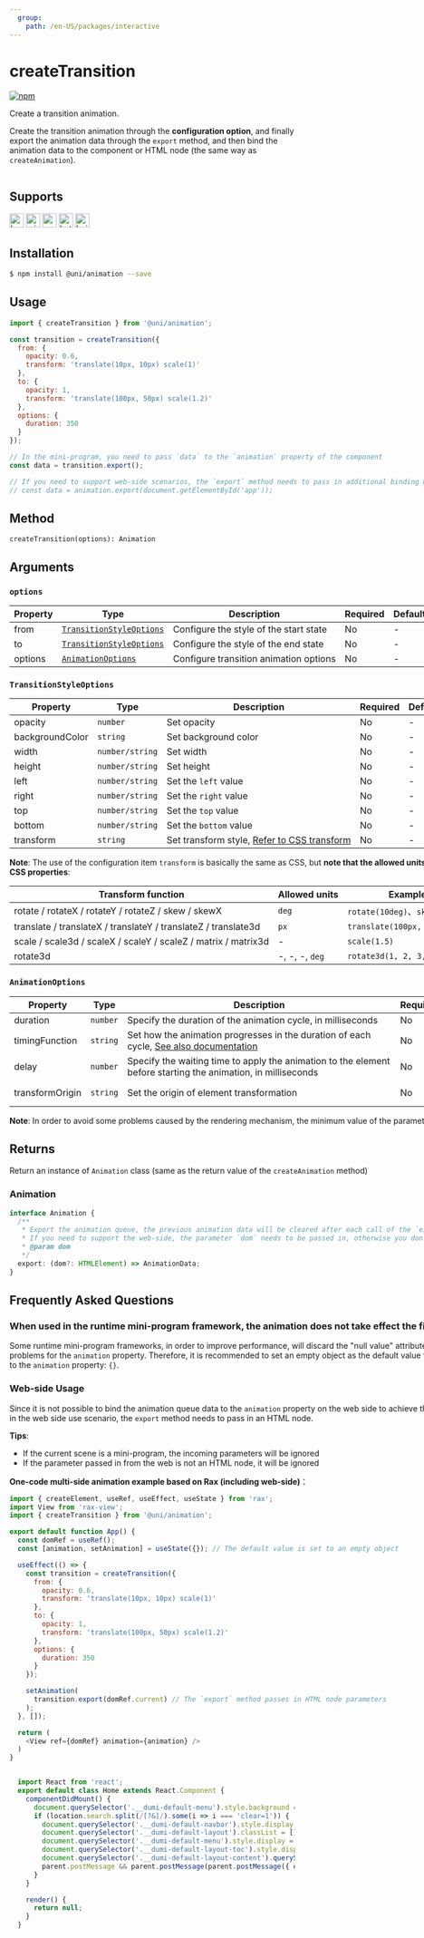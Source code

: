 ```yaml
---
  group:
    path: /en-US/packages/interactive
---
```



# createTransition


[![npm](https://img.shields.io/npm/v/@uni/animation.svg)](https://www.npmjs.com/package/@uni/animation)

Create a transition animation.

Create the transition animation through the **configuration option**, and finally export the animation data through the `export` method, and then bind the animation data to the component or HTML node (the same way as `createAnimation`).

<div style="display: flex;flex-direction: row;justify-content: space-between;">
<div style="margin-right: 20px;">

## Supports

<img alt="browser" src="https://gw.alicdn.com/tfs/TB1uYFobGSs3KVjSZPiXXcsiVXa-200-200.svg" width="25px" height="25px" title="h5" /> <img alt="miniApp" src="https://gw.alicdn.com/tfs/TB1bBpmbRCw3KVjSZFuXXcAOpXa-200-200.svg" width="25px" height="25px" title="阿里小程序" /> <img alt="wechatMiniprogram" src="https://img.alicdn.com/tfs/TB1slcYdxv1gK0jSZFFXXb0sXXa-200-200.svg" width="25px" height="25px" title="微信小程序" /> <img alt="bytedanceMicroApp" src="https://gw.alicdn.com/tfs/TB1jFtVzO_1gK0jSZFqXXcpaXXa-200-200.svg" width="25px" height="25px" title="字节跳动小程序" /> <img alt="baiduSmartProgram" src="https://img.alicdn.com/imgextra/i4/O1CN01jngdBb24yGv2Fu34G_!!6000000007459-2-tps-200-200.png" width="25px" height="25px" title="baiduSmartProgram" />

## Installation

```bash
$ npm install @uni/animation --save
```

## Usage

```js
import { createTransition } from '@uni/animation';

const transition = createTransition({
  from: {
    opacity: 0.6,
    transform: 'translate(10px, 10px) scale(1)'
  },
  to: {
    opacity: 1,
    transform: 'translate(100px, 50px) scale(1.2)'
  },
  options: {
    duration: 350
  }
});

// In the mini-program, you need to pass `data` to the `animation` property of the component
const data = transition.export();

// If you need to support web-side scenarios, the `export` method needs to pass in additional binding HTML node
// const data = animation.export(document.getElementById('app'));
```

## Method

```
createTransition(options): Animation
```

## Arguments

### `options`

| Property | Type | Description | Required | Default |
| --- | --- | --- | --- | --- |
| from | [`TransitionStyleOptions`](#toc-transition-style-options) | Configure the style of the start state | No | - |
| to | [`TransitionStyleOptions`](#toc-transition-style-options) | Configure the style of the end state | No | -  |
| options | [`AnimationOptions`](#toc-animation-options) | Configure transition animation options | No | - |

### <span id="toc-transition-style-options">`TransitionStyleOptions`</span>

| Property | Type | Description | Required | Default |
| --- | --- | --- | --- | --- |
| opacity | `number` | Set opacity | No | - |
| backgroundColor | `string` | Set background color | No | - |
| width | `number/string` | Set width | No | - |
| height | `number/string` | Set height | No | - |
| left | `number/string` | Set the `left` value | No | - |
| right | `number/string` | Set the `right` value | No | - |
| top | `number/string` | Set the `top` value | No | - |
| bottom | `number/string` | Set the `bottom` value | No | - |
| transform | `string` | Set transform style, [Refer to CSS transform](https://developer.mozilla.org/en-US/docs/Web/CSS/transform) | No | - |

**Note**: The use of the configuration item `transform` is basically the same as CSS, but **note that the allowed units are different from CSS properties**:

| Transform function | Allowed units | Example |
| --- | --- | --- |
| rotate / rotateX / rotateY / rotateZ / skew / skewX | `deg` | `rotate(10deg)`、`skew(10deg)` |
| translate / translateX / translateY / translateZ / translate3d | `px` | `translate(100px, 50px)` |
| scale / scale3d / scaleX / scaleY / scaleZ / matrix / matrix3d | - | `scale(1.5)` |
| rotate3d | -, -, -, `deg` | `rotate3d(1, 2, 3, 10deg)` |

### <span id="toc-animation-options">`AnimationOptions`</span>

| Property | Type | Description | Required | Default |
| --- | --- | --- | --- | --- |
| duration | `number` | Specify the duration of the animation cycle, in milliseconds | No | 400 |
| timingFunction | `string` | Set how the animation progresses in the duration of each cycle, [See also documentation](https://developer.mozilla.org/en-US/docs/Web/CSS/animation-timing-function) | No | "linear"  |
| delay | `number` | Specify the waiting time to apply the animation to the element before starting the animation, in milliseconds | No | 0 |
| transformOrigin | `string` | Set the origin of element transformation | No | "50% 50% 0" |

**Note**: In order to avoid some problems caused by the rendering mechanism, the minimum value of the parameter `duration` is **16ms**.


## Returns

Return an instance of `Animation` class (same as the return value of the `createAnimation` method)

### Animation

```ts
interface Animation {
  /**
   * Export the animation queue, the previous animation data will be cleared after each call of the `export` method.
   * If you need to support the web-side, the parameter `dom` needs to be passed in, otherwise you don’t need to pass in.
   * @param dom
   */
  export: (dom?: HTMLElement) => AnimationData;
}
```


## Frequently Asked Questions

### When used in the runtime mini-program framework, the animation does not take effect the first time
Some runtime mini-program frameworks, in order to improve performance, will discard the "null value" attribute, which has problems for the `animation` property.
Therefore, it is recommended to set an empty object as the default value for the data bound to the `animation` property: `{}`.


### Web-side Usage
Since it is not possible to bind the animation queue data to the `animation` property on the web side to achieve the animation effect,
in the web side use scenario, the `export` method needs to pass in an HTML node.

**Tips**:

- If the current scene is a mini-program, the incoming parameters will be ignored
- If the parameter passed in from the web is not an HTML node, it will be ignored

**One-code multi-side animation example based on Rax (including web-side)**：

```js
import { createElement, useRef, useEffect, useState } from 'rax';
import View from 'rax-view';
import { createTransition } from '@uni/animation';

export default function App() {
  const domRef = useRef();
  const [animation, setAnimation] = useState({}); // The default value is set to an empty object

  useEffect(() => {
    const transition = createTransition({
      from: {
        opacity: 0.6,
        transform: 'translate(10px, 10px) scale(1)'
      },
      to: {
        opacity: 1,
        transform: 'translate(100px, 50px) scale(1.2)'
      },
      options: {
        duration: 350
      }
    });

    setAnimation(
      transition.export(domRef.current) // The `export` method passes in HTML node parameters
    );
  }, []);

  return (
    <View ref={domRef} animation={animation} />
  )
}
```

</div>
<div>

```jsx | inline
/**
 * iframe: true
 */
import React from 'react';
export default () => (
  <iframe style={{
      boxShadow: '0 2px 15px rgba(0,0,0,0.1)',
      width: '375px',
      height: '700px'
    }} src='https://herbox-embed.alipay.com/p/uni/uni?previewZoom=100&view=preview&defaultPage=pages/animation/index&topSlider=false'></iframe>
);
```

<div style="display: flex;margin-top: 50px;">
  <div>
    <img src="https://img.alicdn.com/imgextra/i2/O1CN01iI0BJv1EyrORuBMUh_!!6000000000421-0-tps-690-662.jpg" width="220" height="200" />
    <div style="text-align: center;">微信小程序</div>
  </div>
</div>

</div>
</div>


```jsx | inline
  import React from 'react';
  export default class Home extends React.Component {
    componentDidMount() {
      document.querySelector('.__dumi-default-menu').style.background = '#fff';
      if (location.search.split(/[?&]/).some(i => i === 'clear=1')) {
        document.querySelector('.__dumi-default-navbar').style.display = 'none';
        document.querySelector('.__dumi-default-layout').classList = [];
        document.querySelector('.__dumi-default-menu').style.display = 'none';
        document.querySelector('.__dumi-default-layout-toc').style.display = 'none';
        document.querySelector('.__dumi-default-layout-content').querySelector('.markdown').querySelector('h1').style.marginTop = 0;
        parent.postMessage && parent.postMessage(parent.postMessage({ event: 'syncIframeHeight', height: document.querySelector('.__dumi-default-layout-content').offsetHeight }, '*'));
      }
    }

    render() {
      return null;
    }
  }
```
